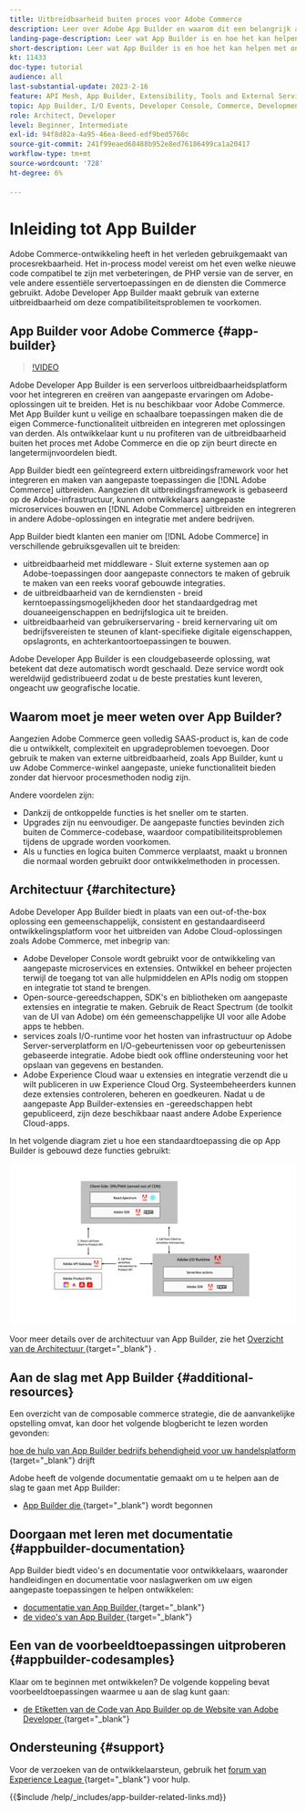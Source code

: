 ```yaml
---
title: Uitbreidbaarheid buiten proces voor Adobe Commerce
description: Leer over Adobe App Builder en waarom dit een belangrijk aspect is van uitbreidbaarheid zonder processen.
landing-page-description: Leer wat App Builder is en hoe het kan helpen met ontwikkelingsstrategieën voor Adobe Commerce.
short-description: Leer wat App Builder is en hoe het kan helpen met ontwikkelingsstrategieën voor Adobe Commerce.
kt: 11433
doc-type: tutorial
audience: all
last-substantial-update: 2023-2-16
feature: API Mesh, App Builder, Extensibility, Tools and External Services, Backend Development
topic: App Builder, I/O Events, Developer Console, Commerce, Development, Integrations
role: Architect, Developer
level: Beginner, Intermediate
exl-id: 94f8d82a-4a95-46ea-8eed-edf9bed5760c
source-git-commit: 241f99eaed68488b952e8ed76186499ca1a20417
workflow-type: tm+mt
source-wordcount: '728'
ht-degree: 6%

---
```


# Inleiding tot App Builder

Adobe Commerce-ontwikkeling heeft in het verleden gebruikgemaakt van procesrekbaarheid. Het in-process model vereist om het even welke nieuwe code compatibel te zijn met verbeteringen, de PHP versie van de server, en vele andere essentiële servertoepassingen en de diensten die Commerce gebruikt. Adobe Developer App Builder maakt gebruik van externe uitbreidbaarheid om deze compatibiliteitsproblemen te voorkomen.

## App Builder voor Adobe Commerce {#app-builder}

>[!VIDEO](https://video.tv.adobe.com/v/3412839?quality=12&learn=on)

Adobe Developer App Builder is een serverloos uitbreidbaarheidsplatform voor het integreren en creëren van aangepaste ervaringen om Adobe-oplossingen uit te breiden. Het is nu beschikbaar voor Adobe Commerce. Met App Builder kunt u veilige en schaalbare toepassingen maken die de eigen Commerce-functionaliteit uitbreiden en integreren met oplossingen van derden. Als ontwikkelaar kunt u nu profiteren van de uitbreidbaarheid buiten het proces met Adobe Commerce en die op zijn beurt directe en langetermijnvoordelen biedt.

App Builder biedt een geïntegreerd extern uitbreidingsframework voor het integreren en maken van aangepaste toepassingen die [!DNL Adobe Commerce] uitbreiden. Aangezien dit uitbreidingsframework is gebaseerd op de Adobe-infrastructuur, kunnen ontwikkelaars aangepaste microservices bouwen en [!DNL Adobe Commerce] uitbreiden en integreren in andere Adobe-oplossingen en integratie met andere bedrijven.

App Builder biedt klanten een manier om [!DNL Adobe Commerce] in verschillende gebruiksgevallen uit te breiden:

* uitbreidbaarheid met middleware - Sluit externe systemen aan op Adobe-toepassingen door aangepaste connectors te maken of gebruik te maken van een reeks vooraf gebouwde integraties.
* de uitbreidbaarheid van de kerndiensten - breid kerntoepassingsmogelijkheden door het standaardgedrag met douaneeigenschappen en bedrijfslogica uit te breiden.
* uitbreidbaarheid van gebruikerservaring - breid kernervaring uit om bedrijfsvereisten te steunen of klant-specifieke digitale eigenschappen, opslagronts, en achterkantoortoepassingen te bouwen.

Adobe Developer App Builder is een cloudgebaseerde oplossing, wat betekent dat deze automatisch wordt geschaald. Deze service wordt ook wereldwijd gedistribueerd zodat u de beste prestaties kunt leveren, ongeacht uw geografische locatie.

## Waarom moet je meer weten over App Builder?

Aangezien Adobe Commerce geen volledig SAAS-product is, kan de code die u ontwikkelt, complexiteit en upgradeproblemen toevoegen. Door gebruik te maken van externe uitbreidbaarheid, zoals App Builder, kunt u uw Adobe Commerce-winkel aangepaste, unieke functionaliteit bieden zonder dat hiervoor procesmethoden nodig zijn.

Andere voordelen zijn:

* Dankzij de ontkoppelde functies is het sneller om te starten.
* Upgrades zijn nu eenvoudiger. De aangepaste functies bevinden zich buiten de Commerce-codebase, waardoor compatibiliteitsproblemen tijdens de upgrade worden voorkomen.
* Als u functies en logica buiten Commerce verplaatst, maakt u bronnen die normaal worden gebruikt door ontwikkelmethoden in processen.

## Architectuur {#architecture}

Adobe Developer App Builder biedt in plaats van een out-of-the-box oplossing een gemeenschappelijk, consistent en gestandaardiseerd ontwikkelingsplatform voor het uitbreiden van Adobe Cloud-oplossingen zoals Adobe Commerce, met inbegrip van:

* Adobe Developer Console wordt gebruikt voor de ontwikkeling van aangepaste microservices en extensies. Ontwikkel en beheer projecten terwijl de toegang tot van alle hulpmiddelen en APIs nodig om stoppen en integratie tot stand te brengen.
* Open-source-gereedschappen, SDK&#39;s en bibliotheken om aangepaste extensies en integratie te maken. Gebruik de React Spectrum (de toolkit van de UI van Adobe) om één gemeenschappelijke UI voor alle Adobe apps te hebben.
* services zoals I/O-runtime voor het hosten van infrastructuur op Adobe Server-serverplatform en I/O-gebeurtenissen voor op gebeurtenissen gebaseerde integratie. Adobe biedt ook offline ondersteuning voor het opslaan van gegevens en bestanden.
* Adobe Experience Cloud waar u extensies en integratie verzendt die u wilt publiceren in uw Experience Cloud Org. Systeembeheerders kunnen deze extensies controleren, beheren en goedkeuren. Nadat u de aangepaste App Builder-extensies en -gereedschappen hebt gepubliceerd, zijn deze beschikbaar naast andere Adobe Experience Cloud-apps.

In het volgende diagram ziet u hoe een standaardtoepassing die op App Builder is gebouwd deze functies gebruikt:

![ Architectuur ](/help/assets/app-builder/app-builder-architecture.jpeg)

Voor meer details over de architectuur van App Builder, zie het [ Overzicht van de Architectuur ](https://developer.adobe.com/app-builder/docs/guides/){target="_blank"} .

## Aan de slag met App Builder {#additional-resources}

Een overzicht van de composable commerce strategie, die de aanvankelijke opstelling omvat, kan door het volgende blogbericht te lezen worden gevonden:

[ hoe de hulp van App Builder bedrijfs behendigheid voor uw handelsplatform ](https://business.adobe.com/blog/how-to/how-app-builder-helps-you-implement-a-composable-commerce-strategy){target="_blank"}  drijft

Adobe heeft de volgende documentatie gemaakt om u te helpen aan de slag te gaan met App Builder:

* [ App Builder die ](https://developer.adobe.com/app-builder/docs/getting_started/){target="_blank"}  wordt begonnen

## Doorgaan met leren met documentatie {#appbuilder-documentation}

App Builder biedt video&#39;s en documentatie voor ontwikkelaars, waaronder handleidingen en documentatie voor naslagwerken om uw eigen aangepaste toepassingen te helpen ontwikkelen:

* [ documentatie van App Builder ](https://developer.adobe.com/app-builder/docs/overview/){target="_blank"} 
* [ de video&#39;s van App Builder ](https://www.youtube.com/playlist?list=PLcVEYUqU7VRfDij-Jbjyw8S8EzW073F_o){target="_blank"} 

## Een van de voorbeeldtoepassingen uitproberen {#appbuilder-codesamples}

Klaar om te beginnen met ontwikkelen? De volgende koppeling bevat voorbeeldtoepassingen waarmee u aan de slag kunt gaan:

* [ de Etiketten van de Code van App Builder op de Website van Adobe Developer ](https://developer.adobe.com/app-builder/docs/resources/){target="_blank"} 

## Ondersteuning {#support}

Voor de verzoeken van de ontwikkelaarsteun, gebruik het [ forum van Experience League ](https://experienceleaguecommunities.adobe.com/t5/app-builder/ct-p/project-firefly){target="_blank"}  voor hulp.

{{$include /help/_includes/app-builder-related-links.md}}
